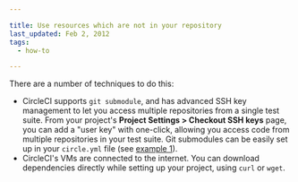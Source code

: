 ```yaml
---

title: Use resources which are not in your repository
last_updated: Feb 2, 2012
tags:
  - how-to

---
```


There are a number of techniques to do this:

*   CircleCI supports `git submodule`, and has advanced SSH key management to let you access multiple repositories from a single test suite.
    From your project's **Project Settings > Checkout SSH keys**
    page, you can add a "user key" with one-click, allowing you access code from multiple repositories in your test suite.
    Git submodules can be easily set up in your `circle.yml` file (see [example 1](/docs/configuration#checkout)).
*   CircleCI's VMs are connected to the internet. You can download dependencies directly while setting up your project, using
    `curl` or `wget`.
